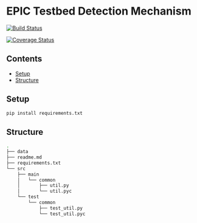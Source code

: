 # EPIC Testbed Detection Mechanism

[![Build Status](https://travis-ci.org/DarrenAscione/epic-testbed.svg?branch=master)](https://travis-ci.org/DarrenAscione/epic-testbed)

[![Coverage Status](https://coveralls.io/repos/github/DarrenAscione/epic-testbed/badge.svg?branch=master)](https://coveralls.io/github/DarrenAscione/epic-testbed?branch=master)

## Contents

- [Setup](#setup)
- [Structure](#structure)

## Setup

```bash
pip install requirements.txt
```

## Structure

```bash
.
├── data
├── readme.md
├── requirements.txt
└── src
    ├── main
    │   └── common
    │       ├── util.py
    │       └── util.pyc
    └── test
        └── common
            ├── test_util.py
            └── test_util.pyc
```



